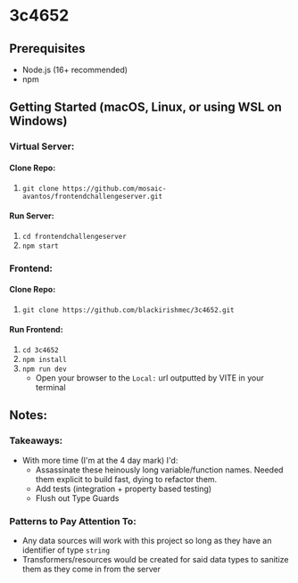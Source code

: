 # 3c4652

## Prerequisites

- Node.js (16+ recommended)
- npm

## Getting Started (macOS, Linux, or using WSL on Windows)

### Virtual Server:

#### Clone Repo:

1. `git clone https://github.com/mosaic-avantos/frontendchallengeserver.git`

#### Run Server:

1. `cd frontendchallengeserver`
2. `npm start`

### Frontend:

#### Clone Repo:

1. `git clone https://github.com/blackirishmec/3c4652.git`

#### Run Frontend:

1. `cd 3c4652`
2. `npm install`
3. `npm run dev`
    - Open your browser to the `Local:` url outputted by VITE in your terminal

## Notes:

### Takeaways:

- With more time (I'm at the 4 day mark) I'd:
    - Assassinate these heinously long variable/function names. Needed them explicit to build fast, dying to refactor them.
    - Add tests (integration + property based testing)
    - Flush out Type Guards

### Patterns to Pay Attention To:

- Any data sources will work with this project so long as they have an identifier of type `string`
- Transformers/resources would be created for said data types to sanitize them as they come in from the server
